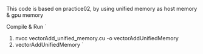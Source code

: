 This code is based on practice02, by using unified memory as host memory & gpu memory

Compile & Run
`
1. nvcc vectorAdd_unified_memory.cu -o vectorAddUnifiedMemory
2. vectorAddUnifiedMemory
`